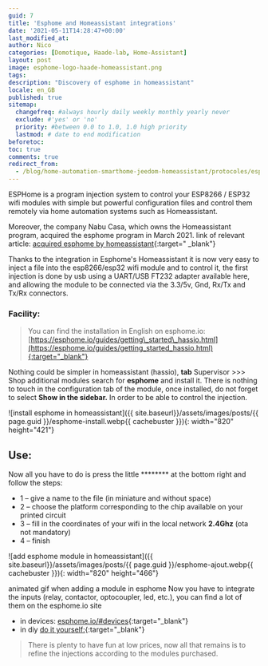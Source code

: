 ```yaml
---
guid: 7
title: 'Esphome and Homeassistant integrations'
date: '2021-05-11T14:28:47+00:00'
last_modified_at:
author: Nico
categories: [Domotique, Haade-lab, Home-Assistant]
layout: post
image: esphome-logo-haade-homeassistant.png
tags:
description: "Discovery of esphome in homeassistant"
locale: en_GB
published: true
sitemap:
  changefreq: #always hourly daily weekly monthly yearly never
  exclude: #'yes' or 'no'
  priority: #between 0.0 to 1.0, 1.0 high priority
  lastmod: # date to end modification
beforetoc:
toc: true
comments: true
redirect_from:
  - /blog/home-automation-smarthome-jeedom-homeassistant/protocoles/esphome-et-homeassistant
---
```


ESPHome is a program injection system to control your ESP8266 / ESP32 wifi modules with simple but powerful configuration files and control them remotely via home automation systems such as Homeassistant.

Moreover, the company Nabu Casa, which owns the Homeassistant program, acquired the esphome program in March 2021. link of relevant article: [acquired esphome by homeassistant](https://www.home-assistant.io/blog/2021/03/18/nabu-casa-has-acquired-esphome/){:target=" _blank"}

Thanks to the integration in Esphome's Homeassistant it is now very easy to inject a file into the esp8266/esp32 wifi module and to control it, the first injection is done by usb using a UART/USB FT232 adapter available here, and allowing the module to be connected via the 3.3/5v, Gnd, Rx/Tx and Tx/Rx connectors.

### Facility:

> You can find the installation in English on esphome.io:
[https://esphome.io/guides/getting\_started\_hassio.html](https://esphome.io/guides/getting_started_hassio.html){:target="_blank"}

Nothing could be simpler in homeassistant (hassio), **tab** Supervisor &gt;&gt;&gt; Shop additional modules search for **esphome** and install it. There is nothing to touch in the configuration tab of the module, once installed, do not forget to select **Show in the sidebar.** In order to be able to control the injection.

![install esphome in homeassistant]({{ site.baseurl}}/assets/images/posts/{{ page.guid }}/esphome-install.webp{{ cachebuster }}){: width="820" height="421"}

## Use:

Now all you have to do is press the little ******** at the bottom right and follow the steps:

- 1 – give a name to the file (in miniature and without space)
- 2 – choose the platform corresponding to the chip available on your printed circuit
- 3 – fill in the coordinates of your wifi in the local network **2.4Ghz** (ota not mandatory)
- 4 – finish

![add esphome module in homeassistant]({{ site.baseurl}}/assets/images/posts/{{ page.guid }}/esphome-ajout.webp{{ cachebuster }}){: width="820" height="466"}


animated gif when adding a module in esphome Now you have to integrate the inputs (relay, contactor, optocoupler, led, etc.), you can find a lot of them on the esphome.io site

- in devices: [esphome.io/#devices](https://esphome.io/#devices){:target="_blank"}
- in diy [do it yourself:](https://esphome.io/guides/diy.html){:target="_blank"}

> There is plenty to have fun at low prices, now all that remains is to refine the injections according to the modules purchased.
